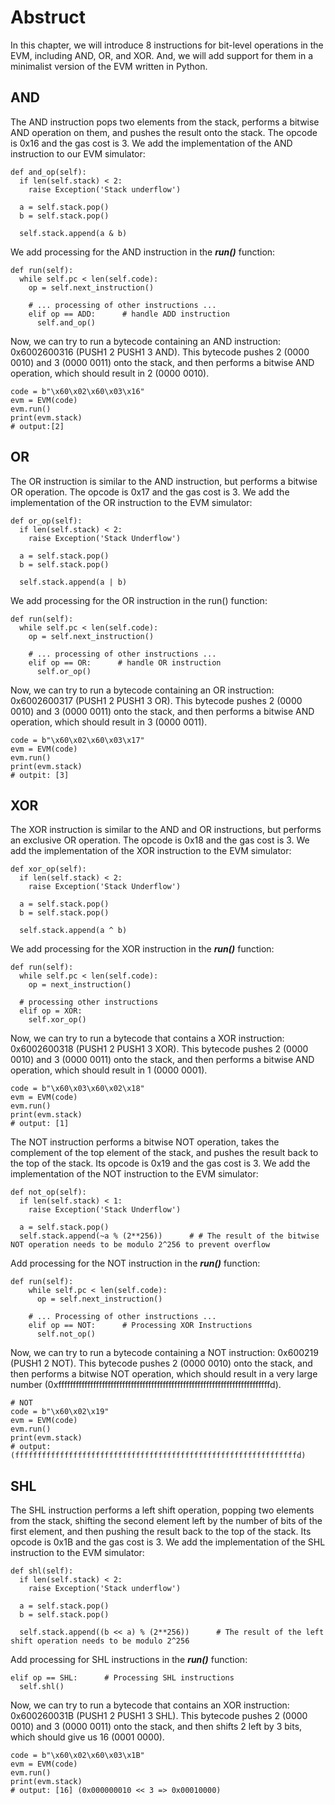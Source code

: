 # Abstruct

In this chapter, we will introduce 8 instructions for bit-level operations in the EVM, including AND, OR, and XOR. And, we will add support for them in a minimalist version of the EVM written in Python.

## AND

The AND instruction pops two elements from the stack, performs a bitwise AND operation on them, and pushes the result onto the stack. The opcode is 0x16 and the gas cost is 3.
We add the implementation of the AND instruction to our EVM simulator:

```
def and_op(self):
  if len(self.stack) < 2:
    raise Exception('Stack underflow')

  a = self.stack.pop()
  b = self.stack.pop()

  self.stack.append(a & b)
```

We add processing for the AND instruction in the _**run()**_ function:

```
def run(self):
  while self.pc < len(self.code):
    op = self.next_instruction()

    # ... processing of other instructions ...
    elif op == ADD:      # handle ADD instruction
      self.and_op()
```

Now, we can try to run a bytecode containing an AND instruction: 0x6002600316 (PUSH1 2 PUSH1 3 AND). This bytecode pushes 2 (0000 0010) and 3 (0000 0011) onto the stack, and then performs a bitwise AND operation, which should result in 2 (0000 0010).

```
code = b"\x60\x02\x60\x03\x16"
evm = EVM(code)
evm.run()
print(evm.stack)
# output:[2]
```

## OR

The OR instruction is similar to the AND instruction, but performs a bitwise OR operation. The opcode is 0x17 and the gas cost is 3.
We add the implementation of the OR instruction to the EVM simulator:

```
def or_op(self):
  if len(self.stack) < 2:
    raise Exception('Stack Underflow')

  a = self.stack.pop()
  b = self.stack.pop()

  self.stack.append(a | b)
```

We add processing for the OR instruction in the run() function:

```
def run(self):
  while self.pc < len(self.code):
    op = self.next_instruction()

    # ... processing of other instructions ...
    elif op == OR:      # handle OR instruction
      self.or_op()
```

Now, we can try to run a bytecode containing an OR instruction: 0x6002600317 (PUSH1 2 PUSH1 3 OR). This bytecode pushes 2 (0000 0010) and 3 (0000 0011) onto the stack, and then performs a bitwise AND operation, which should result in 3 (0000 0011).

```
code = b"\x60\x02\x60\x03\x17"
evm = EVM(code)
evm.run()
print(evm.stack)
# outpit: [3]
```

## XOR

The XOR instruction is similar to the AND and OR instructions, but performs an exclusive OR operation. The opcode is 0x18 and the gas cost is 3.
We add the implementation of the XOR instruction to the EVM simulator:

```
def xor_op(self):
  if len(self.stack) < 2:
    raise Exception('Stack Underflow')

  a = self.stack.pop()
  b = self.stack.pop()

  self.stack.append(a ^ b)
```

We add processing for the XOR instruction in the _**run()**_ function:

```
def run(self):
  while self.pc < len(self.code):
    op = next_instruction()

  # processing other instructions
  elif op = XOR:
    self.xor_op()
```

Now, we can try to run a bytecode that contains a XOR instruction: 0x6002600318 (PUSH1 2 PUSH1 3 XOR). This bytecode pushes 2 (0000 0010) and 3 (0000 0011) onto the stack, and then performs a bitwise AND operation, which should result in 1 (0000 0001).

```
code = b"\x60\x03\x60\x02\x18"
evm = EVM(code)
evm.run()
print(evm.stack)
# output: [1]
```

The NOT instruction performs a bitwise NOT operation, takes the complement of the top element of the stack, and pushes the result back to the top of the stack. Its opcode is 0x19 and the gas cost is 3.
We add the implementation of the NOT instruction to the EVM simulator:

```
def not_op(self):
  if len(self.stack) < 1:
    raise Exception('Stack Underflow')

  a = self.stack.pop()
  self.stack.append(~a % (2**256))      # # The result of the bitwise NOT operation needs to be modulo 2^256 to prevent overflow
```

Add processing for the NOT instruction in the _**run()**_ function:

```
def run(self):
    while self.pc < len(self.code):
      op = self.next_instruction()

    # ... Processing of other instructions ...
    elif op == NOT:      # Processing XOR Instructions
      self.not_op()
```

Now, we can try to run a bytecode containing a NOT instruction: 0x600219 (PUSH1 2 NOT). This bytecode pushes 2 (0000 0010) onto the stack, and then performs a bitwise NOT operation,
which should result in a very large number (0xfffffffffffffffffffffffffffffffffffffffffffffffffffffffffffffffffffffffffd).

```
# NOT
code = b"\x60\x02\x19"
evm = EVM(code)
evm.run()
print(evm.stack)
# output: (fffffffffffffffffffffffffffffffffffffffffffffffffffffffffffffffd)
```

## SHL

The SHL instruction performs a left shift operation, popping two elements from the stack, shifting the second element left by the number of bits of the first element, and then pushing the result back to the top of the stack.
Its opcode is 0x1B and the gas cost is 3. We add the implementation of the SHL instruction to the EVM simulator:

```
def shl(self):
  if len(self.stack) < 2:
    raise Exception('Stack underflow')

  a = self.stack.pop()
  b = self.stack.pop()

  self.stack.append((b << a) % (2**256))      # The result of the left shift operation needs to be modulo 2^256
```

Add processing for SHL instructions in the _**run()**_ function:

```
elif op == SHL:      # Processing SHL instructions
  self.shl()
```

Now, we can try to run a bytecode that contains an XOR instruction: 0x600260031B (PUSH1 2 PUSH1 3 SHL). This bytecode pushes 2 (0000 0010) and 3 (0000 0011) onto the stack, and then shifts 2 left by 3 bits, which should give us 16 (0001 0000).

```
code = b"\x60\x02\x60\x03\x1B"
evm = EVM(code)
evm.run()
print(evm.stack)
# output: [16] (0x000000010 << 3 => 0x00010000)
```
